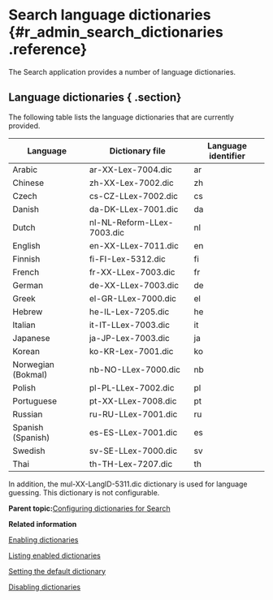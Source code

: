 # Search language dictionaries {#r_admin_search_dictionaries .reference}

The Search application provides a number of language dictionaries.

## Language dictionaries { .section}

The following table lists the language dictionaries that are currently provided.

|Language|Dictionary file|Language identifier|
|--------|---------------|-------------------|
|Arabic|ar-XX-Lex-7004.dic|ar|
|Chinese|zh-XX-Lex-7002.dic|zh|
|Czech|cs-CZ-LLex-7002.dic|cs|
|Danish|da-DK-LLex-7001.dic|da|
|Dutch|nl-NL-Reform-LLex-7003.dic|nl|
|English|en-XX-LLex-7011.dic|en|
|Finnish|fi-FI-Lex-5312.dic|fi|
|French|fr-XX-LLex-7003.dic|fr|
|German|de-XX-LLex-7003.dic|de|
|Greek|el-GR-LLex-7000.dic|el|
|Hebrew|he-IL-Lex-7205.dic|he|
|Italian|it-IT-LLex-7003.dic|it|
|Japanese|ja-JP-Lex-7003.dic|ja|
|Korean|ko-KR-Lex-7001.dic|ko|
|Norwegian \(Bokmal\)|nb-NO-LLex-7000.dic|nb|
|Polish|pl-PL-LLex-7002.dic|pl|
|Portuguese|pt-XX-LLex-7008.dic|pt|
|Russian|ru-RU-LLex-7001.dic|ru|
|Spanish \(Spanish\)|es-ES-LLex-7001.dic|es|
|Swedish|sv-SE-LLex-7000.dic|sv|
|Thai|th-TH-Lex-7207.dic|th|

In addition, the mul-XX-LangID-5311.dic dictionary is used for language guessing. This dictionary is not configurable.

**Parent topic:**[Configuring dictionaries for Search](../admin/c_admin_search_configure_dictionaries.md)

**Related information**  


[Enabling dictionaries](../admin/t_admin_search_configure_dictionary.md)

[Listing enabled dictionaries](../admin/t_admin_search_list_dictionary.md)

[Setting the default dictionary](../admin/t_admin_search_set_default_dictionary.md)

[Disabling dictionaries](../admin/t_admin_search_delete_dictionary.md)

